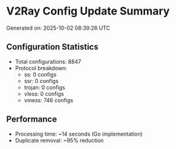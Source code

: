 # V2Ray Config Update Summary
Generated on: 2025-10-02 08:39:26 UTC

## Configuration Statistics
- Total configurations: 8847
- Protocol breakdown:
  - ss: 0 configs
  - ssr: 0 configs
  - trojan: 0 configs
  - vless: 0 configs
  - vmess: 746 configs

## Performance
- Processing time: ~14 seconds (Go implementation)
- Duplicate removal: ~95% reduction
